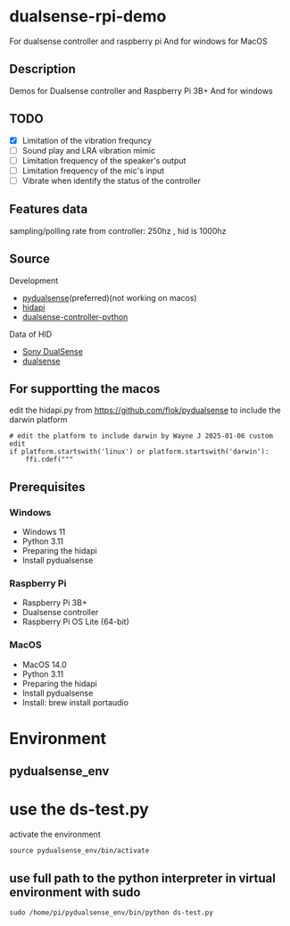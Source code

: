 # dualsense-rpi-demo
For dualsense controller and raspberry pi 
And for windows for MacOS


## Description
Demos for Dualsense controller and Raspberry Pi 3B+
And for windows 

## TODO
- [X] Limitation of the vibration frequncy 
- [ ] Sound play and LRA vibration mimic 
- [ ] Limitation frequency of the speaker's output
- [ ] Limitation frequency of the mic's input
- [ ] Vibrate when identify the status of the controller

## Features data
sampling/polling rate from controller: 250hz , hid is 1000hz


## Source

Development 
- [pydualsense](https://github.com/flok/pydualsense)(preferred)(not working on macos)
- [hidapi](https://github.com/libusb/hidapi)
- [dualsense-controller-python](https://github.com/yesbotics/dualsense-controller-python)

Data of HID
- [Sony DualSense](https://controllers.fandom.com/wiki/Sony_DualSense)
- [dualsense](https://github.com/nondebug/dualsense)

## For supportting the macos
edit the hidapi.py from https://github.com/flok/pydualsense  to include the darwin platform

```
# edit the platform to include darwin by Wayne J 2025-01-06 custom edit
if platform.startswith('linux') or platform.startswith('darwin'):
    ffi.cdef("""
```


## Prerequisites 
### Windows
- Windows 11
- Python 3.11
- Preparing the hidapi 
- Install pydualsense



### Raspberry Pi
- Raspberry Pi 3B+
- Dualsense controller
- Raspberry Pi OS Lite (64-bit)

### MacOS
- MacOS 14.0
- Python 3.11
- Preparing the hidapi 
- Install pydualsense
- Install: brew install portaudio 


# Environment
## pydualsense_env


# use the ds-test.py
activate the environment
```
source pydualsense_env/bin/activate
```

## use full path to the python interpreter in virtual environment with sudo
```
sudo /home/pi/pydualsense_env/bin/python ds-test.py
``` 
